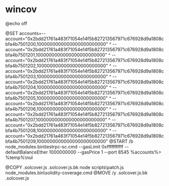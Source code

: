 # wincov

@echo off

@SET accounts=--account="0x2bdd21761a483f71054e14f5b827213567971c676928d9a1808cbfa4b7501200,1000000000000000000000000" ^ --account="0x2bdd21761a483f71054e14f5b827213567971c676928d9a1808cbfa4b7501201,1000000000000000000000000" ^ --account="0x2bdd21761a483f71054e14f5b827213567971c676928d9a1808cbfa4b7501202,1000000000000000000000000" ^ --account="0x2bdd21761a483f71054e14f5b827213567971c676928d9a1808cbfa4b7501203,1000000000000000000000000" ^ --account="0x2bdd21761a483f71054e14f5b827213567971c676928d9a1808cbfa4b7501204,1000000000000000000000000" ^ --account="0x2bdd21761a483f71054e14f5b827213567971c676928d9a1808cbfa4b7501205,1000000000000000000000000" ^ --account="0x2bdd21761a483f71054e14f5b827213567971c676928d9a1808cbfa4b7501206,1000000000000000000000000" ^ --account="0x2bdd21761a483f71054e14f5b827213567971c676928d9a1808cbfa4b7501207,1000000000000000000000000" ^ --account="0x2bdd21761a483f71054e14f5b827213567971c676928d9a1808cbfa4b7501208,1000000000000000000000000" ^ --account="0x2bdd21761a483f71054e14f5b827213567971c676928d9a1808cbfa4b7501209,1000000000000000000000000" @START /b node\_modules.bin\testrpc-sc.cmd --gasLimit 0xfffffffffff --defaultBalanceEther 1000000000 --gasPrice 1 --port 8545 %accounts%&gt; %temp%\nul

@COPY .solcover.js .solcover.js.bk node scripts\patch.js node\_modules.bin\solidity-coverage.cmd @MOVE /y .solcover.js.bk .solcover.js


